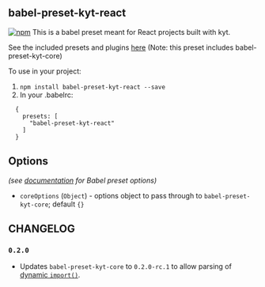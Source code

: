 ## babel-preset-kyt-react

[![npm](https://img.shields.io/npm/v/babel-preset-kyt-react.svg?maxAge=2592000)](https://www.npmjs.com/package/babel-preset-kyt-react)
This is a babel preset meant for React projects built with kyt.

See the included presets and plugins [here](/packages/babel-preset-kyt-react/lib/index.js)
(Note: this preset includes babel-preset-kyt-core)

To use in your project:
1. `npm install babel-preset-kyt-react --save`
2. In your .babelrc:
```
  {
    presets: [
      "babel-preset-kyt-react"
    ]
  }
```

## Options

*(see [documentation](https://babeljs.io/docs/plugins/#plugin-preset-options) for Babel preset options)*

- `coreOptions` (`Object`) - options object to pass through to `babel-preset-kyt-core`; default `{}`

## CHANGELOG

### `0.2.0`

- Updates `babel-preset-kyt-core` to `0.2.0-rc.1` to allow parsing of [dynamic `import()`](https://webpack.js.org/guides/code-splitting-import/#dynamic-import).
